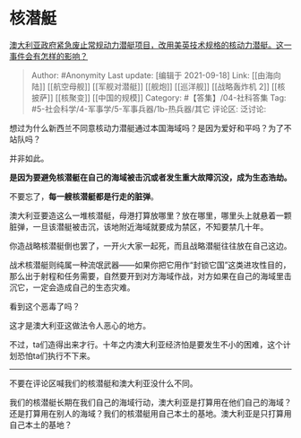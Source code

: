 # 核潜艇
[澳大利亚政府紧急废止常规动力潜艇项目，改用美英技术规格的核动力潜艇。这一事件会有怎样的影响？](https://www.zhihu.com/question/487121817/answer/2125524647)

> Author: #Anonymity
> Last update: [编辑于 2021-09-18]
> Link: [[由海向陆]] [[航空母舰]] [[军舰对潜艇]] [[舰炮]] [[巡洋舰]] [[战略轰炸机 2]] [[核披萨]] [[核聚变]] [[中国的规模]]
> Category: #【答集】/04-社科答集
> Tag: #5-社会科学/4-军事学/5-军事兵器/1b-热兵器/其它
> 评论区:
> 泛讨论:

想过为什么新西兰不同意核动力潜艇通过本国海域吗？是因为爱好和平吗？为了不站队吗？

并非如此。

**是因为要避免核潜艇在自己的海域被击沉或者发生重大故障沉没，成为生态浩劫。**

不要忘了，**每一艘核潜艇都是行走的脏弹**。

澳大利亚要造这么一堆核潜艇，母港打算放哪里？放在哪里，哪里头上就悬着一颗脏弹，一旦该潜艇被击沉，该地附近海域就要成为禁区，不知要禁几十年。

你造战略核潜艇倒也罢了，一开火大家一起死，而且战略潜艇往往放在自己这边。

战术核潜艇则纯属一种流氓武器——如果你把它用作“封锁它国”这类进攻性目的，那么出于射程和任务需要，自然要开到对方海域作战，对方如果在自己的海域里击沉它，一定会造成自己的生态灾难。

看到这个恶毒了吗？

这才是澳大利亚这做法令人恶心的地方。

不过，ta们造得出来才行。十年之内澳大利亚经济怕是要发生不小的困难，这个计划恐怕ta们执行不下来。

---

不要在评论区喊我们的核潜艇和澳大利亚没什么不同。

我们的核潜艇长期在我们自己的海域行动，澳大利亚是打算用在他们自己的海域？还是打算用在别人的海域？我们的核潜艇用自己本土的基地。澳大利亚是只打算用自己本土的基地？
